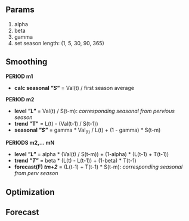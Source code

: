 ## Params
1. alpha
2. beta
3. gamma
4. set season length: (1, 5, 30, 90, 365)

## Smoothing
**PERIOD m1**
* **calc seasonal _"S"_**
	= Val(t) / first season average

**PERIOD m2**
* **level _"L"_**
	= Val(t) / S(t-m): _corresponding seasonal from pervious season_
* **trend "T"**
	= L(t) - (Val(t-1) / S(t-1))
* **seasonal _"S"_**
	= gamma \* Val<sub>(t)</sub> / L(t) + (1 - gamma) \* S(t-m)

**PERIODS m2,... mN**
* **level _"L"_**
	= alpha \* (Val(t) / S(t-m)) + (1-alpha) \* (L(t-1) + T(t-1))
* **trend _"T"_**
	= beta * (L(t) - L(t-1)) + (1-beta) * T(t-1)
* **forecast(F) _tm+2_**
	= (L(t-1) + T(t-1) * S(t-m): _corresponding seasonal from perv season_


## Optimization

## Forecast
